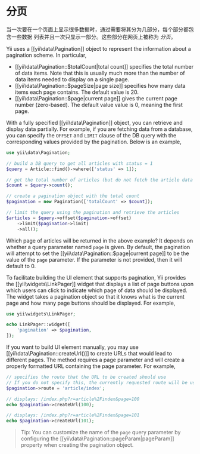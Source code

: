 分页
==========

当一次要在一个页面上显示很多数据时，通过需要将其分为几部分，每个部分都包含一些数据
列表并且一次只显示一部分。这些部分在网页上被称为 *分页*。
  
Yii uses a [[yii\data\Pagination]] object to represent the information about a pagination scheme. In particular,

* [[yii\data\Pagination::$totalCount|total count]] specifies the total number of data items. Note that this
  is usually much more than the number of data items needed to display on a single page.
* [[yii\data\Pagination::$pageSize|page size]] specifies how many data items each page contains. The default
  value is 20.
* [[yii\data\Pagination::$page|current page]] gives the current page number (zero-based). The default value
  value is 0, meaning the first page.

With a fully specified [[yii\data\Pagination]] object, you can retrieve and display data partially. For example,
if you are fetching data from a database, you can specify the `OFFSET` and `LIMIT` clause of the DB query with
the corresponding values provided by the pagination. Below is an example, 

```php
use yii\data\Pagination;

// build a DB query to get all articles with status = 1
$query = Article::find()->where(['status' => 1]);

// get the total number of articles (but do not fetch the article data yet)
$count = $query->count();

// create a pagination object with the total count
$pagination = new Pagination(['totalCount' => $count]);

// limit the query using the pagination and retrieve the articles
$articles = $query->offset($pagination->offset)
    ->limit($pagination->limit)
    ->all();
```

Which page of articles will be returned in the above example? It depends on whether a query parameter named `page`
is given. By default, the pagination will attempt to set the [[yii\data\Pagination::$page|current page]] to be
the value of the `page` parameter. If the parameter is not provided, then it will default to 0.

To facilitate building the UI element that supports pagination, Yii provides the [[yii\widgets\LinkPager]] widget
that displays a list of page buttons upon which users can click to indicate which page of data should be displayed.
The widget takes a pagination object so that it knows what is the current page and how many page buttons should
be displayed. For example,

```php
use yii\widgets\LinkPager;

echo LinkPager::widget([
    'pagination' => $pagination,
]);
```

If you want to build UI element manually, you may use [[yii\data\Pagination::createUrl()]] to create URLs that
would lead to different pages. The method requires a page parameter and will create a properly formatted URL
containing the page parameter. For example,

```php
// specifies the route that the URL to be created should use
// If you do not specify this, the currently requested route will be used
$pagination->route = 'article/index';

// displays: /index.php?r=article%2Findex&page=100
echo $pagination->createUrl(100);

// displays: /index.php?r=article%2Findex&page=101
echo $pagination->createUrl(101);
```

> Tip: You can customize the name of the `page` query parameter by configuring the
  [[yii\data\Pagination::pageParam|pageParam]] property when creating the pagination object.
